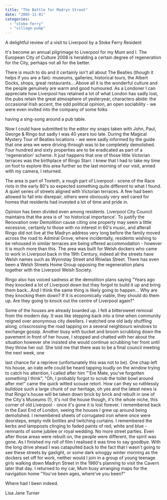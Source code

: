 ```yaml
---
title: "The Battle for Madryn Street"
date: "2005-11-01"
categories: 
  - "stoke-ferry"
  - "village-pump"
---
```


A delightful review of a visit to Liverpool by a Stoke Ferry Resident

It's become an annual pilgrimage to Liverpool for my Mum and I. The European City of Culture 2008 is heralding a certain degree of regeneration for the City, perhaps not all for the better.

There is much to do and it certainly isn't all about The Beatles (though it helps if you are a fan): museums, galleries, historical tours, the Albert Docks, shops, great restaurants....Above all it is the wonderful culture and the people genuinely are warm and good humoured. As a Londoner I can appreciate how Liverpool has retained a lot of what London has sadly lost, the pubs retain the great atmosphere of yesteryear, characters abide: the occasional Irish accent, the odd political opinion, an open sociability - we were even invited into the company of some folks

having a sing-song around a pub table.

Now I could have submitted to the editor my snaps taken with John, Paul, George & Ringo but sadly I was 40 years too late. During the Magical Mystery Tour of Beatles locations - we were sadly informed by the guide that one area we were driving through was to be completely demolished. Four hundred and sixty properties are to be eradicated as part of a 'regeneration' scheme. It just happens that one of those little Victorian terraces was the birthplace of Ringo Starr. I knew that I had to take my time on foot to explore this area further so the last morning of our visit, armed with my camera, I returned.

The area is part of Toxteth, a rough part of Liverpool - scene of the Race riots in the early 80's so expected something quite different to what I found. A quiet series of streets aligned with Victorian terraces. A few had been allowed to fall into disrepair, others were obviously very well cared for homes that residents had invested a lot of time and pride in.

Opinion has been divided even among residents. Liverpool City Council maintains that the area is of 'no historical importance'. To justify the Renovation over Demolition cause citing one property may seem a little excessive, certainly to those with no interest in 60's music, and afterall Ringo did not live at the Madryn address very long before the family moved across the road to Admiral Grove, where incidentally, residents wishing to be rehoused in similar terraces are being offered accommodation - however it is much more than this. The area was built for Welsh dockers who came to work in Liverpool back in the 19th Century, indeed all the streets have Welsh names such as Wynnstay Street and Rhiwlas Street. There has even been a Welsh Streets Home Group opposing the regeneration plans together with the Liverpool Welsh Society.

Ringo also has voiced sadness at the demolition plans saying "Years ago they knocked a lot of Liverpool down but they forgot to build it up and bring them back...And I think the same thing is likely going to happen... Why are they knocking them down? If it is economically viable, they should do them up. Are they going to knock out the centre of Liverpool again?"

Some of the houses are already boarded up. I felt a bittersweet removal from the modern day. It was like stepping back into a time when community reigned over anonymous city dwellers. I watched one old lady shuffling along, crisscrossing the road tapping on a several neighbours windows to exchange gossip. Another busy with bucket and broom scrubbing down the pavement in front of her house, I stopped and chatted with her about the situation however she insisted she would continue scrubbing her front until they throw her out. She told me that there was to be a final council meeting the next week, one

last chance for a reprieve (unfortunately this was not to be). One chap left his house, an irate wife could be heard tapping loudly on the window trying to catch his attention, I called after him "'Ere Mate, you've forgotten something I think", "Oh, I probably forgot to scrub the toilet bowl around after me!" came the quick witted scouse retort. How can they so ruthlessly bulldoze such a large chunk of our heritage, oh yes and the latest news is that Ringo's house will be taken down brick by brick and rebuilt in one of the City's Museums (!), it's not the house though, it's the whole niche, this corner of old Liverpool - once it's gone it is lost forever. I remembered back in the East End of London, seeing the houses I grew up around being demolished. I remembered sheets of corrugated iron where once were doorsteps, empty milk bottles and twitching curtains. I remembered the kerbs and lampposts clinging to faded paints of red, white and blue - remnants of some jubilee or royal wedding. No more street parties. Even after those areas were rebuilt on, the people were different, the spirit was gone. As I finished my roll of film I realised it was time to say goodbye. With the long drive ahead I was catapulted back to the fact that I wasn't going to see these streets by gaslight, or some dark smoggy winter morning as the dockers set off for work, neither would I join in a group of young teenage girls walking down Madryn Street in the 1960's planning to visit the Cavern later that day. I returned to my car, Mum busy arranging maps for the navigation home "You've been ages, where've you been?"

Where had I been indeed.

Lisa Jane Turner
